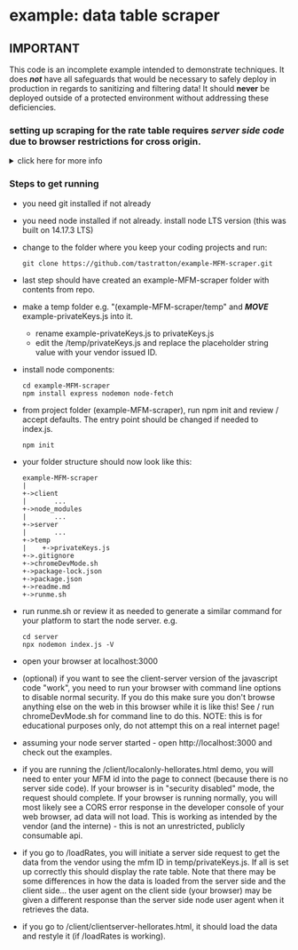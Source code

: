 # example: data table scraper

## IMPORTANT  
This code is an incomplete example intended to demonstrate techniques.  It does ***not*** have all safeguards that would be necessary to safely deploy in production in regards to sanitizing and filtering data!  It should **never** be deployed outside of a protected environment without addressing these deficiencies.

### setting up scraping for the rate table requires ***server side code*** due to browser restrictions for cross origin.

<details>
<summary> click here for more info</summary>

- Since the data request we are accessing is not set up with a CORS policy header, we can't practically retrieve the data using only client side code.  It's possible to retrieve the data only in client side javascript by disabling your browser security (e.g. chrome switches to --disable-web-security) but this isn't practical outside illustration or some development troubleshooting workflows.

- In addition, there could be data elements (e.g. an ID or token assigned by vendor) which we may not want exposed in the publicly accessible client side code.  These will be safeguarded by placing them only in non-accessible server side code.

  ```textart
  ---client---       ----server code----             ---vendor service---
  browser initiate--->serve page
                            |
                      secret only on server
                            | 
                      server program
                            |
                      send request
                            +---------------------> process secret
                                                          |
                                                    return data
                                                          |
  display data <------reformat data <---------------------+
  ```

- Since browsers restrict cross site request, in order to get the data, we will need server side code to make the data request.

- This example will use node as the server side component.

</details>

### Steps to get running

- you need git installed if not already
- you need node installed if not already.  install node LTS version (this was built on 14.17.3 LTS)
- change to the folder where you keep your coding projects and run:

  ```console
  git clone https://github.com/tastratton/example-MFM-scraper.git
  ```

- last step should have created an example-MFM-scraper folder with contents from repo.
- make a temp folder e.g. "(example-MFM-scraper/temp" and ***MOVE*** example-privateKeys.js into it.
  - rename example-privateKeys.js to privateKeys.js
  - edit the /temp/privateKeys.js and replace the placeholder string value with your vendor issued ID.
- install node components:

  ```console
  cd example-MFM-scraper
  npm install express nodemon node-fetch
  ```

- from project folder (example-MFM-scraper), run npm init and review / accept defaults.  The entry point should be changed if needed to index.js. 

  ```console
  npm init
  ```

- your folder structure should now look like this:

  ```textart
  example-MFM-scraper
  |
  +->client
  |       ...
  +->node_modules
  |       ...
  +->server
  |       ...
  +->temp
  |    +->privateKeys.js
  +->.gitignore
  +->chromeDevMode.sh
  +->package-lock.json
  +->package.json
  +->readme.md
  +->runme.sh
  ```

- run runme.sh or review it as needed to generate a similar command for your platform to start the node server.  e.g.

  ```console
  cd server
  npx nodemon index.js -V
  ```

- open your browser at localhost:3000
- (optional) if you want to see the client-server version of the javascript code "work", you need to run your browser with command line options to disable normal security.  If you do this make sure you don't browse anything else on the web in this browser while it is like this!  See / run chromeDevMode.sh for command line to do this.  NOTE: this is for educational purposes only, do not attempt this on a real internet page!
- assuming your node server started - open http://localhost:3000 and check out the examples.
- if you are running the /client/localonly-hellorates.html demo, you will need to enter your MFM id into the page to connect (because there is no server side code).  If your browser is in "security disabled" mode, the request should complete.  If your browser is running normally, you will most likely see a CORS error response in the developer console of your web browser, ad data will not load.  This is working as intended by the vendor (and the interne) - this is not an unrestricted, publicly consumable api.
- if you go to /loadRates, you will initiate a server side request to get the data from the vendor using the mfm ID in temp/privateKeys.js.  If all is set up correctly this should display the rate table.  Note that there may be some differences in how the data is loaded from the server side and the client side... the user agent on the client side (your browser) may be given a different response than the server side node user agent when it retrieves the data.
- if you go to /client/clientserver-hellorates.html, it should load the data and restyle it (if /loadRates is working).
